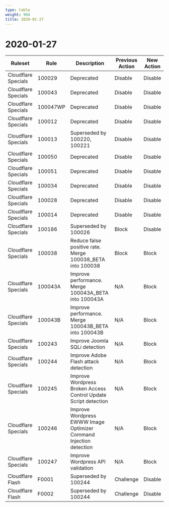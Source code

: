 ```yaml
---
type: table
weight: 984
title: 2020-01-27
---
```


# 2020-01-27

<TableWrap><table style="width: 100%">

<thead>
  <tr>
    <th>Ruleset</th>
    <th>Rule</th>
    <th>Description</th>
    <th>Previous Action</th>
    <th>New Action</th>
  </tr>
</thead>
<tbody>
  <tr>
    <td>Cloudflare Specials</td>
    <td>100029</td>
    <td>Deprecated</td>
    <td>Disable</td>
    <td>Disable</td>
  </tr>
  <tr>
    <td>Cloudflare Specials</td>
    <td>100043</td>
    <td>Deprecated</td>
    <td>Disable</td>
    <td>Disable</td>
  </tr>
  <tr>
    <td>Cloudflare Specials</td>
    <td>100047WP</td>
    <td>Deprecated</td>
    <td>Disable</td>
    <td>Disable</td>
  </tr>
  <tr>
    <td>Cloudflare Specials</td>
    <td>100012</td>
    <td>Deprecated</td>
    <td>Disable</td>
    <td>Disable</td>
  </tr>
  <tr>
    <td>Cloudflare Specials</td>
    <td>100013</td>
    <td>Superseded by 100220, 100221</td>
    <td>Disable</td>
    <td>Disable</td>
  </tr>
  <tr>
    <td>Cloudflare Specials</td>
    <td>100050</td>
    <td>Deprecated</td>
    <td>Disable</td>
    <td>Disable</td>
  </tr>
  <tr>
    <td>Cloudflare Specials</td>
    <td>100051</td>
    <td>Deprecated</td>
    <td>Disable</td>
    <td>Disable</td>
  </tr>
  <tr>
    <td>Cloudflare Specials</td>
    <td>100034</td>
    <td>Deprecated</td>
    <td>Disable</td>
    <td>Disable</td>
  </tr>
  <tr>
    <td>Cloudflare Specials</td>
    <td>100028</td>
    <td>Deprecated</td>
    <td>Disable</td>
    <td>Disable</td>
  </tr>
  <tr>
    <td>Cloudflare Specials</td>
    <td>100014</td>
    <td>Deprecated</td>
    <td>Disable</td>
    <td>Disable</td>
  </tr>
  <tr>
    <td>Cloudflare Specials</td>
    <td>100186</td>
    <td>Superseded by 100026</td>
    <td>Block</td>
    <td>Disable</td>
  </tr>
  <tr>
    <td>Cloudflare Specials</td>
    <td>100038</td>
    <td>Reduce false positive rate. Merge 100038_BETA into 100038</td>
    <td>Block</td>
    <td>Block</td>
  </tr>
  <tr>
    <td>Cloudflare Specials</td>
    <td>100043A</td>
    <td>Improve performance. Merge 100043A_BETA into 100043A</td>
    <td>N/A</td>
    <td>Block</td>
  </tr>
  <tr>
    <td>Cloudflare Specials</td>
    <td>100043B</td>
    <td>Improve performance. Merge 100043B_BETA into 100043B</td>
    <td>N/A</td>
    <td>Block</td>
  </tr>
  <tr>
    <td>Cloudflare Specials</td>
    <td>100243</td>
    <td>Improve Joomla SQLi detection</td>
    <td>N/A</td>
    <td>Block</td>
  </tr>
  <tr>
    <td>Cloudflare Specials</td>
    <td>100244</td>
    <td>Improve Adobe Flash attack detection</td>
    <td>N/A</td>
    <td>Block</td>
  </tr>
  <tr>
    <td>Cloudflare Specials</td>
    <td>100245</td>
    <td>Improve Wordpress Broken Access Control Update Script detection</td>
    <td>N/A</td>
    <td>Block</td>
  </tr>
  <tr>
    <td>Cloudflare Specials</td>
    <td>100246</td>
    <td>Improve Wordpress EWWW Image Optimizer Command Injection detection</td>
    <td>N/A</td>
    <td>Block</td>
  </tr>
  <tr>
    <td>Cloudflare Specials</td>
    <td>100247</td>
    <td>Improve Wordpress API validation</td>
    <td>N/A</td>
    <td>Block</td>
  </tr>
  <tr>
    <td>Cloudflare Flash</td>
    <td>F0001</td>
    <td>Superseded by 100244</td>
    <td>Challenge</td>
    <td>Disable</td>
  </tr>
  <tr>
    <td>Cloudflare Flash</td>
    <td>F0002</td>
    <td>Superseded by 100244</td>
    <td>Challenge</td>
    <td>Disable</td>
  </tr>
</tbody>

</table></TableWrap>

